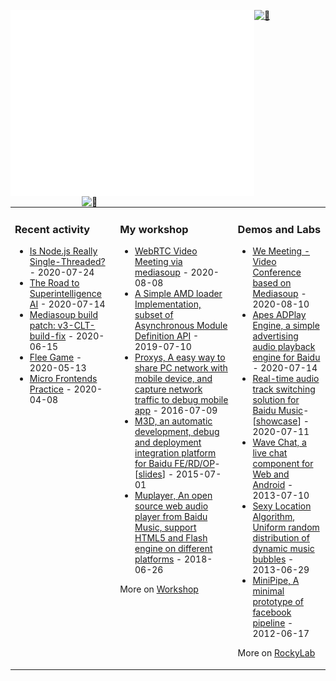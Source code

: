 
<!--
**enimo/enimo** is a ✨ _special_ ✨ repository because its `README.md` (this file) appears on your GitHub profile.

- 🔭 I’m currently working on ...
- 🌱 I’m currently learning ...
- 👯 I’m looking to collaborate on ...
- 🤔 I’m looking for help with ...
- 💬 Ask me about ...
- 📫 How to reach me: ...
- 😄 Pronouns: ...
- ⚡ Fun fact: ...
-->


[<img align="left" width="390" alt="🦑" src="/github-metrics.svg">](https://github.com/sponsors/enimo)

[<img align="right" width="390" alt="🦑" src="https://gist.githubusercontent.com/lowlighter/3c6eaedf50273adfb7a510822672f570/raw/achievements.svg">](#)

[<img width="100%" height="10" alt="🦑" src="https://gist.githubusercontent.com/lowlighter/3c6eaedf50273adfb7a510822672f570/raw/placeholder.svg">](#)


<table><tr><td valign="top">

### Recent activity
<!-- recent feed starts -->
* [Is Node.js Really Single-Threaded?](https://medium.com/better-programming/is-node-js-really-single-threaded-7ea59bcc8d64) - 2020-07-24
* [The Road to Superintelligence AI](https://waitbutwhy.com/2015/01/artificial-intelligence-revolution-1.html) - 2020-07-14
* [Mediasoup build patch: v3-CLT-build-fix](https://github.com/enimo/mediasoup/commit/4b5cab397225ce145be6833c5b1dda2d1eb5487e) - 2020-06-15
* [Flee Game](http://flee.enimo.cn/) - 2020-05-13
* [Micro Frontends Practice](https://martinfowler.com/articles/micro-frontends.html) - 2020-04-08
<!--
* [Visualgo, algorithm visualization](https://visualgo.net/en) - 2020-07-08
* [12factor](https://12factor.net/codebase) - 2020-03-12
More [recent activity](https://github.com/enimo) 
-->
</td><td valign="top">

### My workshop
<!-- works starts -->
* [WebRTC Video Meeting via mediasoup](https://github.com/enimo/we-meeting) - 2020-08-08
* [A Simple AMD loader Implementation, subset of Asynchronous Module Definition API](https://github.com/enimo/amd-loader) - 2019-07-10
* [Proxys, A easy way to share PC network with mobile device, and capture network traffic to debug mobile app](https://www.npmjs.com/package/proxys) - 2016-07-09
* [M3D, an automatic development, debug and deployment integration platform for Baidu FE/RD/OP](https://github.com/enimo/m3d)-\[[slides](https://886.enimo.cn/fe8899/instantmerge/)\] - 2015-07-01
* [Muplayer, An open source web audio player from Baidu Music, support HTML5 and Flash engine on different platforms](https://886.enimo.cn/muplayer/doc/) - 2018-06-26
<!-- works ends -->
More on [Workshop](https://github.com/enimo?tab=repositories)
</td><td valign="top">

### Demos and Labs
<!-- demos starts -->
* [We Meeting - Video Conference based on Mediasoup](https://meet.enimo.cn/) - 2020-08-10
* [Apes ADPlay Engine, a simple advertising audio playback engine for Baidu](https://886.enimo.cn/demo/apes/) - 2020-07-14
* [Real-time audio track switching solution for Baidu Music](https://886.enimo.cn/fe8899/switchquality/)-\[[showcase](https://886.enimo.cn/demo/audiolab/)\] - 2020-07-11
* [Wave Chat, a live chat component for Web and Android](http://wave.enimo.cn/wave) - 2013-07-10
* [Sexy Location Algorithm, Uniform random distribution of dynamic music bubbles](https://886.enimo.cn/fe8899/musiclib/) - 2013-06-29
* [MiniPipe, A minimal prototype of facebook pipeline](https://886.enimo.cn/fe8899/backforward/) - 2012-06-17
<!-- demos ends -->
More on [RockyLab](https://886.enimo.cn/)
</td></tr></table>
